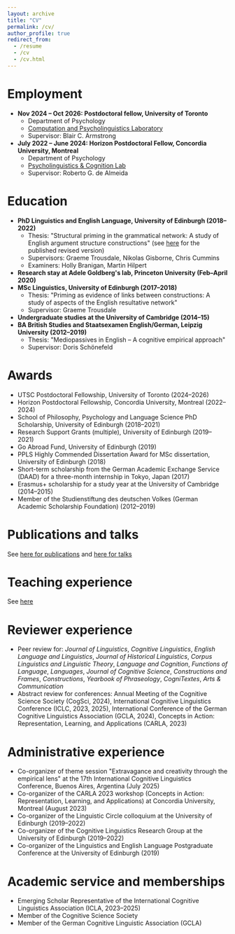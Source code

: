 ```yaml
---
layout: archive
title: "CV"
permalink: /cv/
author_profile: true
redirect_from:
  - /resume
  - /cv
  - /cv.html
---
```


Employment
======
* <b>Nov 2024 &ndash; Oct 2026: Postdoctoral fellow, University of Toronto</b>
	* Department of Psychology
	* <a href="https://www.utsc.utoronto.ca/labs/caplab/">Computation and Psycholinguistics Laboratory</a>
	* Supervisor: Blair C. Armstrong
* <b>July 2022 &ndash; June 2024: Horizon Postdoctoral Fellow, Concordia University, Montreal</b>
	* Department of Psychology
	* <a href="https://psycholinguistics.weebly.com/">Psycholinguistics & Cognition Lab</a>
	* Supervisor: Roberto G. de Almeida

Education
======
* <b>PhD Linguistics and English Language, University of Edinburgh (2018&ndash;2022)</b>
   * Thesis: "Structural priming in the grammatical network: A study of English argument structure constructions" (see <a href="https://doi.org/10.1075/cal.35">here</a> for the published revised version)
   * Supervisors: Graeme Trousdale, Nikolas Gisborne, Chris Cummins
   * Examiners: Holly Branigan, Martin Hilpert
* <b>Research stay at Adele Goldberg's lab, Princeton University (Feb&ndash;April 2020)</b>
* <b>MSc Linguistics, University of Edinburgh (2017&ndash;2018)</b>
   * Thesis: "Priming as evidence of links between constructions: A study of aspects of the English resultative network"
   * Supervisor: Graeme Trousdale
* <b>Undergraduate studies at the University of Cambridge (2014&ndash;15)</b>
* <b>BA British Studies and Staatsexamen English/German, Leipzig University (2012&ndash;2019)</b>
   * Thesis: "Mediopassives in English – A cognitive empirical approach"
   * Supervisor: Doris Schönefeld

Awards
======
* UTSC Postdoctoral Fellowship, University of Toronto (2024&ndash;2026)
* Horizon Postdoctoral Fellowship, Concordia University, Montreal (2022&ndash;2024)
* School of Philosophy, Psychology and Language Science PhD Scholarship, University of Edinburgh (2018&ndash;2021)
* Research Support Grants (multiple), University of Edinburgh (2019&ndash;2021)
* Go Abroad Fund, University of Edinburgh (2019)
* PPLS Highly Commended Dissertation Award for MSc dissertation, University of Edinburgh (2018)
* Short-term scholarship from the German Academic Exchange Service (DAAD) for a three-month internship in Tokyo, Japan (2017)
* Erasmus+ scholarship for a study year at the University of Cambridge (2014&ndash;2015)
* Member of the Studienstiftung des deutschen Volkes (German Academic Scholarship Foundation) (2012&ndash;2019)

Publications and talks
======
See <a href="https://tungerer.github.io/publications/">here for publications</a> and <a href="https://tungerer.github.io/talks/">here for talks</a>
  
Teaching experience
======
See <a href="https://tungerer.github.io/teaching/">here</a>
  
Reviewer experience
======
* Peer review for: <i>Journal of Linguistics</i>, <i>Cognitive Linguistics</i>, <i>English Language and Linguistics</i>, <i>Journal of Historical Linguistics</i>, <i>Corpus Linguistics and Linguistic Theory</i>, <i>Language and Cognition</i>, <i>Functions of Language</i>, <i>Languages</i>, <i>Journal of Cognitive Science</i>, <i>Constructions and Frames</i>, <i>Constructions</i>, <i>Yearbook of Phraseology</i>, <i>CogniTextes</i>, <i>Arts & Communication</i>
* Abstract review for conferences: Annual Meeting of the Cognitive Science Society (CogSci, 2024), International Cognitive Linguistics Conference (ICLC, 2023, 2025), International Conference of the German Cognitive Linguistics Association (GCLA, 2024), Concepts in Action: Representation, Learning, and Applications (CARLA, 2023)

Administrative experience
======
* Co-organizer of theme session "Extravagance and creativity through the empirical lens" at the 17th International Cognitive Linguistics Conference, Buenos Aires, Argentina (July 2025)
* Co-organizer of the CARLA 2023 workshop (Concepts in Action: Representation, Learning, and Applications) at Concordia University, Montreal (August 2023)
* Co-organizer of the Linguistic Circle colloquium at the University of Edinburgh (2019&ndash;2022) 
* Co-organizer of the Cognitive Linguistics Research Group at the University of Edinburgh (2019&ndash;2022)
* Co-organizer of the Linguistics and English Language Postgraduate Conference at the University of Edinburgh (2019)

Academic service and memberships
======
* Emerging Scholar Representative of the International Cognitive Linguistics Association (ICLA, 2023&ndash;2025)
* Member of the Cognitive Science Society
* Member of the German Cognitive Linguistic Association (GCLA)

